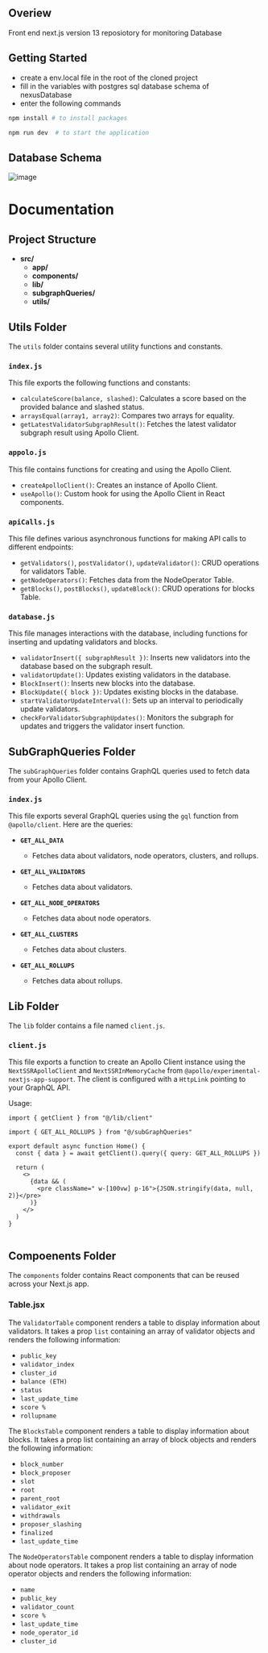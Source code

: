 ## Overiew

Front end next.js version 13 reposiotory for monitoring Database


## Getting Started

- create a env.local file in the root of the cloned project 
- fill in the variables with postgres sql database schema of nexusDatabase
- enter the following commands
 
```bash
npm install # to install packages

npm run dev  # to start the application

```

## Database Schema 

![image](https://github.com/Nexus-2023/nexus-database/assets/42178214/b4263b08-ed27-4e19-a4d2-091f8cf230ac)


# Documentation


## Project Structure


- **src/**
  - **app/**
  - **components/**
  - **lib/**
  - **subgraphQueries/**
  - **utils/**


## Utils Folder

The `utils` folder contains several utility functions and constants.

### `index.js`

This file exports the following functions and constants:

- `calculateScore(balance, slashed)`: Calculates a score based on the provided balance and slashed status.
- `arraysEqual(array1, array2)`: Compares two arrays for equality.
- `getLatestValidatorSubgraphResult()`: Fetches the latest validator subgraph result using Apollo Client.

### `appolo.js`

This file contains functions for creating and using the Apollo Client.

- `createApolloClient()`: Creates an instance of Apollo Client.
- `useApollo()`: Custom hook for using the Apollo Client in React components.

### `apiCalls.js`

This file defines various asynchronous functions for making API calls to different endpoints:

- `getValidators()`, `postValidator()`, `updateValidator()`: CRUD operations for validators Table.
- `getNodeOperators()`: Fetches data from the NodeOperator Table.
- `getBlocks()`, `postBlocks()`, `updateBlock()`: CRUD operations for blocks Table.

### `database.js`

This file manages interactions with the database, including functions for inserting and updating validators and blocks.

- `validatorInsert({ subgraphResult })`: Inserts new validators into the database based on the subgraph result.
- `validatorUpdate()`: Updates existing validators in the database.
- `BlockInsert()`: Inserts new blocks into the database.
- `BlockUpdate({ block })`: Updates existing blocks in the database.
- `startValidatorUpdateInterval()`: Sets up an interval to periodically update validators.
- `checkForValidatorSubgraphUpdates()`: Monitors the subgraph for updates and triggers the validator insert function.


## SubGraphQueries Folder

The `subGraphQueries` folder contains GraphQL queries used to fetch data from your Apollo Client.

### `index.js`

This file exports several GraphQL queries using the `gql` function from `@apollo/client`. Here are the queries:

- **`GET_ALL_DATA`**
  - Fetches data about validators, node operators, clusters, and rollups.

- **`GET_ALL_VALIDATORS`**
  - Fetches data about validators.

- **`GET_ALL_NODE_OPERATORS`**
  - Fetches data about node operators.

- **`GET_ALL_CLUSTERS`**
  - Fetches data about clusters.

- **`GET_ALL_ROLLUPS`**
  - Fetches data about rollups.


## Lib Folder

The `lib` folder contains a file named `client.js`.

### `client.js`

This file exports a function to create an Apollo Client instance using the `NextSSRApolloClient` and `NextSSRInMemoryCache` from `@apollo/experimental-nextjs-app-support`. The client is configured with a `HttpLink` pointing to your GraphQL API.

Usage:

```
import { getClient } from "@/lib/client"

import { GET_ALL_ROLLUPS } from "@/subGraphQueries"

export default async function Home() {
  const { data } = await getClient().query({ query: GET_ALL_ROLLUPS })

  return (
    <>
      {data && (
        <pre className=" w-[100vw] p-16">{JSON.stringify(data, null, 2)}</pre>
      )}
    </>
  )
}


```

## Compoenents Folder

The `components` folder contains React components that can be reused across your Next.js app.

### Table.jsx


The `ValidatorTable` component renders a table to display information about validators. It takes a prop `list` containing an array of validator objects and renders the following information:

- `public_key`
- `validator_index`
- `cluster_id`
- `balance (ETH)`
- `status`
- `last_update_time`
- `score %`
- `rollupname`


The `BlocksTable` component renders a table to display information about blocks. It takes a prop list containing an array of block objects and renders the following information:

- `block_number`
- `block_proposer`
- `slot`
- `root`
- `parent_root`
- `validator_exit`
- `withdrawals`
- `proposer_slashing`
- `finalized`
- `last_update_time`

The `NodeOperatorsTable` component renders a table to display information about node operators. It takes a prop list containing an array of node operator objects and renders the following information:

- `name`
- `public_key`
- `validator_count`
- `score %`
- `last_update_time`
- `node_operator_id`
- `cluster_id`




